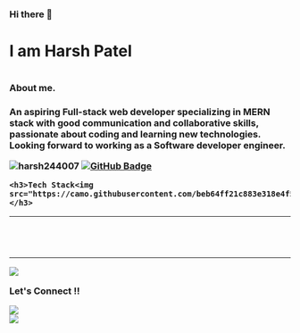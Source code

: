 ### Hi there 👋
<h1>I am Harsh Patel<h1>
  
  <h3>About me.<h3>
<p>An aspiring Full-stack web developer specializing in MERN stack with good communication and collaborative skills, passionate about coding and learning new technologies. Looking forward to working as a Software developer engineer.<p>
  <p align="left"> <img src="https://komarev.com/ghpvc/?username=harsh244007&label=Profile%20views&color=0e75b6&style=flat" alt="harsh244007" />
<a href="https://github.com/harsh244007?tab=followers"><img src="https://img.shields.io/github/followers/harsh244007?label=Followers&style=social" alt="GitHub Badge"></a>
    </p>
    
    <h3>Tech Stack<img src="https://camo.githubusercontent.com/beb64ff21c883e318e4f5db5231c2ba4175705bea1c9249e82a41ab375db4f75/68747470733a2f2f6d65646961322e67697068792e636f6d2f6d656469612f51737347456d706b79454f684243623765312f67697068792e6769663f6369643d656366303565343761306e336769316266716e74716d6f62386739616964316f796a327772336473336d67373030626c267269643d67697068792e676966"></h3>
  
<!--
**Harsh244007/Harsh244007** is a ✨ _special_ ✨ repository because its `README.md` (this file) appears on your GitHub profile.

Here are some ideas to get you started:



- 🔭 I’m currently working on ...
- 🌱 I’m currently learning ...
- 👯 I’m looking to collaborate on ...
- 🤔 I’m looking for help with ...
- 💬 Ask me about ...
- 📫 How to reach me: ...
- 😄 Pronouns: ...
- ⚡ Fun fact: ...
-->
<hr>

<br>
<br>
<hr>

<img src="https://github-readme-stats.vercel.app/api?username=harsh244007">
<br>

<div onclick="parent.location='https://www.linkedin.com/in/harsh-patel244/'"><p>Let's Connect !!</p><img   src="https://raw.githubusercontent.com/ShahriarShafin/ShahriarShafin/main/Assets/handshake.gif"></div>
<img  src="https://raw.githubusercontent.com/Trilokia/Trilokia/379277808c61ef204768a61bbc5d25bc7798ccf1/bottom_header.svg">
